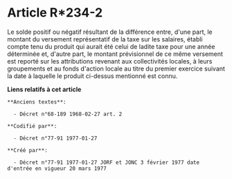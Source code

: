 # Article R*234-2

Le solde positif ou négatif résultant de la différence entre, d'une part, le montant du versement représentatif de la taxe
sur les salaires, établi compte tenu du produit qui aurait été celui de ladite taxe pour une année déterminée et, d'autre
part, le montant prévisionnel de ce même versement est reporté sur les attributions revenant aux collectivités locales, à
leurs groupements et au fonds d'action locale au titre du premier exercice suivant la date à laquelle le produit ci-dessus
mentionné est connu.

**Liens relatifs à cet article**

	**Anciens textes**:

	  - Décret n°68-189 1968-02-27 art. 2

	**Codifié par**:

	  - Décret n°77-91 1977-01-27

	**Créé par**:

	  - Décret n°77-91 1977-01-27 JORF et JONC 3 février 1977 date d'entrée en vigueur 20 mars 1977
